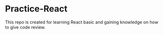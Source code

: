 # Practice-React
This repo is created for learning React basic and gaining knowledge on how to give code review.
